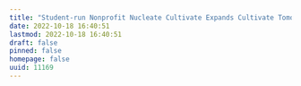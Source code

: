 ```yaml
---
title: "Student-run Nonprofit Nucleate Cultivate Expands Cultivate Tomorrow Hackathon to Schools Beyond the US"
date: 2022-10-18 16:40:51
lastmod: 2022-10-18 16:40:51
draft: false
pinned: false
homepage: false
uuid: 11169
---
```

